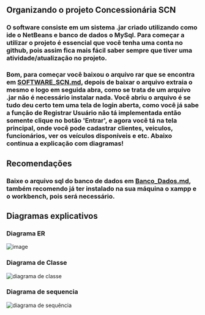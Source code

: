 ## Organizando o projeto Concessionária SCN

### O software consiste em um sistema .jar criado utilizando como ide o NetBeans e banco de dados o MySql. Para começar a utilizar o projeto é essencial que você tenha uma conta no github, pois assim fica mais fácil saber sempre que tiver uma atividade/atualização no projeto.
### Bom, para começar você baixou o arquivo rar que se encontra em [SOFTWARE_SCN.md](Software_SCN.md), depois de baixar o arquivo extraia o mesmo e logo em seguida abra, como se trata de um arquivo .jar não é necessário instalar nada. Você abriu o arquivo é se tudo deu certo tem uma tela de login aberta, como você já sabe a função de Registrar Usuário não tá implementada então somente clique no botão 'Entrar', e agora você tá na tela principal, onde você pode cadastrar clientes, veiculos, funcionários, ver os veículos disponíveis e etc. Abaixo continua a explicação com diagramas!

## Recomendações
### Baixe o arquivo sql do banco de dados em [Banco_Dados.md](BancoDados.md), também recomendo já ter instalado na sua máquina o xampp e o workbench, pois será necessário.

## Diagramas explicativos
### Diagrama ER
![image](https://user-images.githubusercontent.com/94202950/158374279-447f49cd-dcb9-4d5d-9084-7f1b30f1d0e0.png)

### Diagrama de Classe
![diagrama de classe](https://user-images.githubusercontent.com/94202950/158380508-f3f81703-997c-44a9-83ab-e658d6c16d27.jpg)

### Diagrama de sequencia
![diagrama de sequência](https://user-images.githubusercontent.com/94202950/158391017-8f93db1a-13c7-4c04-a239-5259346e0f2e.jpg)
